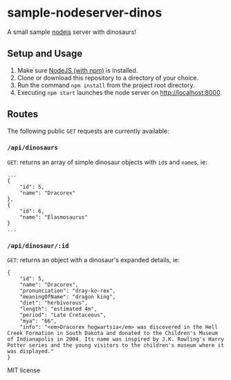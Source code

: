 # sample-nodeserver-dinos

A small sample [nodejs](http://nodejs.org) server with dinosaurs!

## Setup and Usage

1. Make sure [NodeJS (with npm)](http://nodejs.org) is installed.
2. Clone or download this repository to a directory of your choice.
3. Run the command `npm install` from the project root directory.
4. Executing `npm start` launches the node server on [http://localhost:8000](http://localhost:8000).

## Routes

The following public `GET` requests are currently available:

### `/api/dinosaurs`

`GET`: returns an array of simple dinosaur objects with `id`s and `name`s, ie:

```
...
{
	"id": 5,
	"name": "Dracorex"
},
{
	"id": 6,
	"name": "Elasmosaurus"
}
...
```

### `/api/dinosaur/:id`

`GET`: returns an object with a dinosaur's expanded details, ie:

```
{
	"id": 5,
	"name": "Dracorex",
	"pronunciation": "dray-ko-rex",
	"meaningOfName": "dragon king",
	"diet": "herbivorous",
	"length": "estimated 4m",
	"period": "Late Cretaceous",
	"mya": "66",
	"info": "<em>Dracorex hogwartsia</em> was discovered in the Hell Creek Formation in South Dakota and donated to the Children's Museum of Indianapolis in 2004. Its name was inspired by J.K. Rowling's Harry Potter series and the young visitors to the children's museum where it was displayed."
}
```

MIT license
